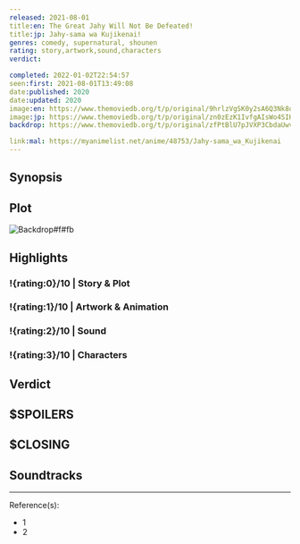 ```yaml
---
released: 2021-08-01
title:en: The Great Jahy Will Not Be Defeated!
title:jp: Jahy-sama wa Kujikenai!
genres: comedy, supernatural, shounen
rating: story,artwork,sound,characters
verdict:

completed: 2022-01-02T22:54:57
seen:first: 2021-08-01T13:49:08
date:published: 2020
date:updated: 2020
image:en: https://www.themoviedb.org/t/p/original/9hrlzVgSK0y2sA6Q3Nk8oSOIYUD.jpg
image:jp: https://www.themoviedb.org/t/p/original/zn0zEzK1IvfgAIsWo4SIHKLjJij.jpg
backdrop: https://www.themoviedb.org/t/p/original/zfPtBlU7pJVXP3CbdaUwvlAkGKv.jpg

link:mal: https://myanimelist.net/anime/48753/Jahy-sama_wa_Kujikenai
---
```



## Synopsis

## Plot

![Backdrop#f#fb](https://www.themoviedb.org/t/p/original/clsLGcG4OWy1FMywOS0yUXWLWVE.jpg "Source: TMDB")

## Highlights

### !{rating:0}/10 | Story & Plot

### !{rating:1}/10 | Artwork & Animation

### !{rating:2}/10 | Sound

### !{rating:3}/10 | Characters

## Verdict

## $SPOILERS

## $CLOSING

## Soundtracks

***
Reference(s):

- 1
- 2
